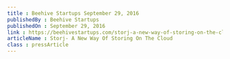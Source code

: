```yaml
---
title : Beehive Startups September 29, 2016
publishedBy : Beehive Startups
publishedOn : September 29, 2016
link : https://beehivestartups.com/storj-a-new-way-of-storing-on-the-cloud-9cae4a664aea
articleName : Storj- A New Way Of Storing On The Cloud
class : pressArticle
---
```

